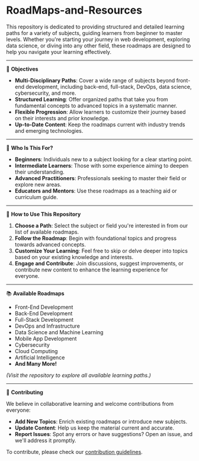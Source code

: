 # RoadMaps-and-Resources
This repository is dedicated to providing structured and detailed learning paths for a variety of subjects, guiding learners from beginner to master levels. Whether you're starting your journey in web development, exploring data science, or diving into any other field, these roadmaps are designed to help you navigate your learning effectively.

---

🎯 **Objectives**

- **Multi-Disciplinary Paths**: Cover a wide range of subjects beyond front-end development, including back-end, full-stack, DevOps, data science, cybersecurity, and more.
- **Structured Learning**: Offer organized paths that take you from fundamental concepts to advanced topics in a systematic manner.
- **Flexible Progression**: Allow learners to customize their journey based on their interests and prior knowledge.
- **Up-to-Date Content**: Keep the roadmaps current with industry trends and emerging technologies.

---

👥 **Who Is This For?**

- **Beginners**: Individuals new to a subject looking for a clear starting point.
- **Intermediate Learners**: Those with some experience aiming to deepen their understanding.
- **Advanced Practitioners**: Professionals seeking to master their field or explore new areas.
- **Educators and Mentors**: Use these roadmaps as a teaching aid or curriculum guide.

---

🚀 **How to Use This Repository**

1. **Choose a Path**: Select the subject or field you're interested in from our list of available roadmaps.
2. **Follow the Roadmap**: Begin with foundational topics and progress towards advanced concepts.
3. **Customize Your Learning**: Feel free to skip or delve deeper into topics based on your existing knowledge and interests.
4. **Engage and Contribute**: Join discussions, suggest improvements, or contribute new content to enhance the learning experience for everyone.

---

📚 **Available Roadmaps**

- Front-End Development
- Back-End Development
- Full-Stack Development
- DevOps and Infrastructure
- Data Science and Machine Learning
- Mobile App Development
- Cybersecurity
- Cloud Computing
- Artificial Intelligence
- **And Many More!**

*(Visit the repository to explore all available learning paths.)*

---

🤝 **Contributing**

We believe in collaborative learning and welcome contributions from everyone:

- **Add New Topics**: Enrich existing roadmaps or introduce new subjects.
- **Update Content**: Help us keep the material current and accurate.
- **Report Issues**: Spot any errors or have suggestions? Open an issue, and we'll address it promptly.

To contribute, please check our [contribution guidelines](CONTRIBUTING.md).
